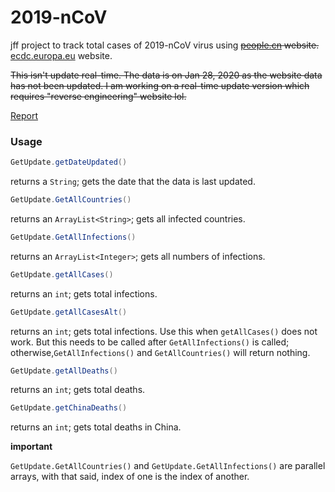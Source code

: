 # 2019-nCoV

jff project to track total cases of 2019-nCoV virus using ~~[people.cn](http://health.people.com.cn/GB/26466/431463/431576/index.html) website.~~ [ecdc.europa.eu](https://www.ecdc.europa.eu/en/geographical-distribution-2019-ncov-cases) website.

~~This isn't update real-time. The data is on Jan 28, 2020 as the website data has not been updated. I am working on a real-time update version which requires "reverse engineering" website lol.~~

[Report](https://docs.google.com/spreadsheets/d/1Oy1698DsQMpfFc1v8mmHq_1QKkcUtrB9ZS5fiDHAl_M/edit?usp=sharing)

### Usage

```java
GetUpdate.getDateUpdated()

```

returns a ```String```; gets the date that the data is last updated.

```java
GetUpdate.GetAllCountries()

```

returns an ```ArrayList<String>```; gets all infected countries.

```java
GetUpdate.GetAllInfections()

```

returns an ```ArrayList<Integer>```; gets all numbers of infections.

```java
GetUpdate.getAllCases()

```

returns an ```int```; gets total infections.

```java
GetUpdate.getAllCasesAlt()

```

returns an ```int```; gets total infections. Use this when ```getAllCases()``` does not work. But this needs to be called after ```GetAllInfections()``` is called; otherwise,```GetAllInfections()``` and ```GetAllCountries()``` will return nothing.

```java
GetUpdate.getAllDeaths()

```

returns an ```int```; gets total deaths.

```java
GetUpdate.getChinaDeaths()

```

returns an ```int```; gets total deaths in China.

**important**

```GetUpdate.GetAllCountries()``` and ```GetUpdate.GetAllInfections()``` are parallel arrays, with that said, index of one is the index of another.
